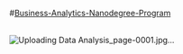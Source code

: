 #[Business-Analytics-Nanodegree-Program](https://classroom.udacity.com/nanodegrees/nd098-mena-fow2/dashboard/overview)

\
![Uploading Data Analysis_page-0001.jpg…]()

